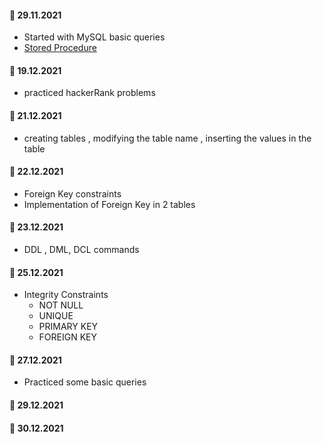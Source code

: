 

#### :dart: 29.11.2021

- Started with MySQL basic queries
- [Stored Procedure](https://github.com/madhuparna666/mySQL/blob/1544595d521d4d4cd82ffb13eee5fdecce6092ca/codes/storedProcedure.sql)

#### :dart: 19.12.2021

- practiced hackerRank problems

#### :dart: 21.12.2021
- creating tables , modifying the table name , inserting the values in the table

#### :dart: 22.12.2021
- Foreign Key constraints 
- Implementation of Foreign Key in 2 tables

#### :dart: 23.12.2021
- DDL , DML, DCL commands

#### :dart: 25.12.2021
- Integrity Constraints 
   - NOT NULL
   - UNIQUE
   - PRIMARY KEY
   - FOREIGN KEY

#### :dart: 27.12.2021
- Practiced some basic queries

#### :dart: 29.12.2021

#### :dart: 30.12.2021

